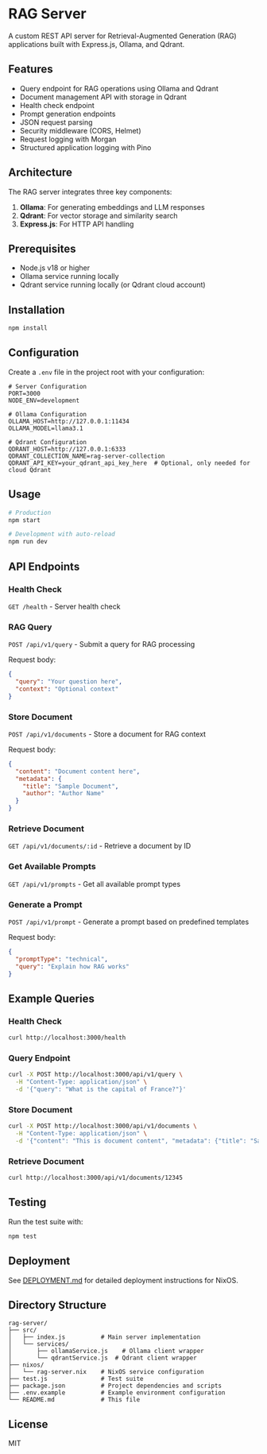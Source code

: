# RAG Server

A custom REST API server for Retrieval-Augmented Generation (RAG) applications built with Express.js, Ollama, and Qdrant.

## Features

- Query endpoint for RAG operations using Ollama and Qdrant
- Document management API with storage in Qdrant
- Health check endpoint
- Prompt generation endpoints
- JSON request parsing
- Security middleware (CORS, Helmet)
- Request logging with Morgan
- Structured application logging with Pino

## Architecture

The RAG server integrates three key components:

1. **Ollama**: For generating embeddings and LLM responses
2. **Qdrant**: For vector storage and similarity search
3. **Express.js**: For HTTP API handling

## Prerequisites

- Node.js v18 or higher
- Ollama service running locally
- Qdrant service running locally (or Qdrant cloud account)

## Installation

```bash
npm install
```

## Configuration

Create a `.env` file in the project root with your configuration:

```env
# Server Configuration
PORT=3000
NODE_ENV=development

# Ollama Configuration
OLLAMA_HOST=http://127.0.0.1:11434
OLLAMA_MODEL=llama3.1

# Qdrant Configuration
QDRANT_HOST=http://127.0.0.1:6333
QDRANT_COLLECTION_NAME=rag-server-collection
QDRANT_API_KEY=your_qdrant_api_key_here  # Optional, only needed for cloud Qdrant
```

## Usage

```bash
# Production
npm start

# Development with auto-reload
npm run dev
```

## API Endpoints

### Health Check
`GET /health` - Server health check

### RAG Query
`POST /api/v1/query` - Submit a query for RAG processing

Request body:
```json
{
  "query": "Your question here",
  "context": "Optional context"
}
```

### Store Document
`POST /api/v1/documents` - Store a document for RAG context

Request body:
```json
{
  "content": "Document content here",
  "metadata": {
    "title": "Sample Document",
    "author": "Author Name"
  }
}
```

### Retrieve Document
`GET /api/v1/documents/:id` - Retrieve a document by ID

### Get Available Prompts
`GET /api/v1/prompts` - Get all available prompt types

### Generate a Prompt
`POST /api/v1/prompt` - Generate a prompt based on predefined templates

Request body:
```json
{
  "promptType": "technical",
  "query": "Explain how RAG works"
}
```

## Example Queries

### Health Check
```bash
curl http://localhost:3000/health
```

### Query Endpoint
```bash
curl -X POST http://localhost:3000/api/v1/query \
  -H "Content-Type: application/json" \
  -d '{"query": "What is the capital of France?"}'
```

### Store Document
```bash
curl -X POST http://localhost:3000/api/v1/documents \
  -H "Content-Type: application/json" \
  -d '{"content": "This is document content", "metadata": {"title": "Sample Document"}}'
```

### Retrieve Document
```bash
curl http://localhost:3000/api/v1/documents/12345
```


## Testing

Run the test suite with:

```bash
npm test
```

## Deployment

See [DEPLOYMENT.md](DEPLOYMENT.md) for detailed deployment instructions for NixOS.

## Directory Structure

```
rag-server/
├── src/
│   ├── index.js          # Main server implementation
│   └── services/
│       ├── ollamaService.js    # Ollama client wrapper
│       └── qdrantService.js  # Qdrant client wrapper
├── nixos/
│   └── rag-server.nix    # NixOS service configuration
├── test.js               # Test suite
├── package.json          # Project dependencies and scripts
├── .env.example          # Example environment configuration
└── README.md             # This file
```

## License

MIT